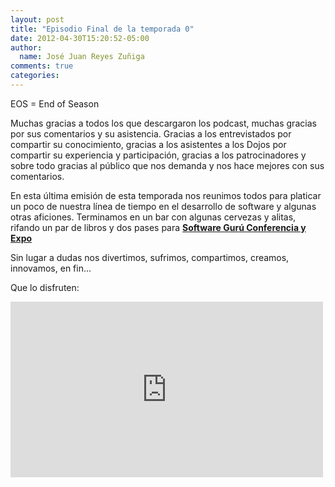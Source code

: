 ```yaml
---
layout: post
title: "Episodio Final de la temporada 0"
date: 2012-04-30T15:20:52-05:00
author:
  name: José Juan Reyes Zuñiga
comments: true
categories: 
---
```


EOS = End of Season

Muchas gracias a todos los que descargaron los podcast, muchas gracias por sus comentarios y su asistencia.
Gracias a los entrevistados por compartir su conocimiento, gracias a los asistentes a los Dojos por compartir su experiencia y participación, gracias a los patrocinadores y sobre todo gracias al público que nos demanda y nos hace mejores con sus comentarios.

En esta última emisión de esta temporada nos reunimos todos para platicar un poco de nuestra línea de tiempo en el desarrollo de software y algunas otras aficiones. Terminamos en un bar con algunas cervezas y alitas, rifando un par de libros y dos pases para <strong><a href="http://www.sg.com.mx/sgce/2012/">Software Gurú Conferencia y Expo</a></strong>

Sin lugar a dudas nos divertimos, sufrimos, compartimos, creamos, innovamos, en fin...

Que lo disfruten:

<iframe src="https://player.vimeo.com/video/41325296" height="281" width="500" allowfullscreen="" frameborder="0"></iframe>
